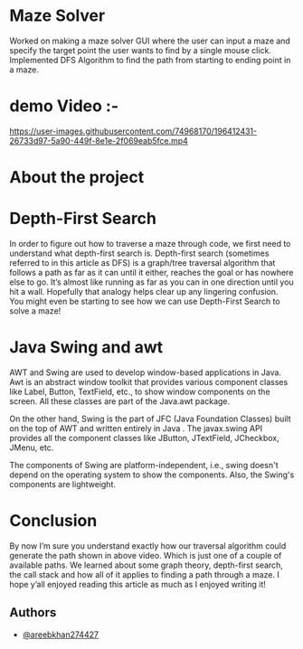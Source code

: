 # Maze Solver
Worked on making a maze solver GUI where the user can input a maze and specify the target point the user
wants to find by a single mouse click. Implemented DFS Algorithm to find the path from starting to ending
point in a maze.

# demo Video :- 
https://user-images.githubusercontent.com/74968170/196412431-26733d97-5a90-449f-8e1e-2f069eab5fce.mp4

# About the project 

# Depth-First Search
In order to figure out how to traverse a maze through code, we first need to understand what depth-first search is. Depth-first search (sometimes referred to in this article as DFS) is a graph/tree traversal algorithm that follows a path as far as it can until it either, reaches the goal or has nowhere else to go. It’s almost like running as far as you can in one direction until you hit a wall. Hopefully that analogy helps clear up any lingering confusion. You might even be starting to see how we can use Depth-First Search to solve a maze!

# Java Swing and awt
AWT and Swing are used to develop window-based applications in Java. Awt is an abstract window toolkit that provides various component classes like Label, Button, TextField, etc., to show window components on the screen. All these classes are part of the Java.awt package.

On the other hand, Swing is the part of JFC (Java Foundation Classes) built on the top of AWT and written entirely in Java
. The javax.swing API provides all the component classes like JButton, JTextField, JCheckbox, JMenu, etc.

The components of Swing are platform-independent, i.e., swing doesn't depend on the operating system to show the components. Also, the Swing's components are lightweight.


# Conclusion
By now I’m sure you understand exactly how our traversal algorithm could generate the path shown in above video. Which is just one of a couple of available paths. We learned about some graph theory, depth-first search, the call stack and how all of it applies to finding a path through a maze. I hope y’all enjoyed reading this article as much as I enjoyed writing it!

## Authors

- [@areebkhan274427](https://github.com/areebkhan274427)


